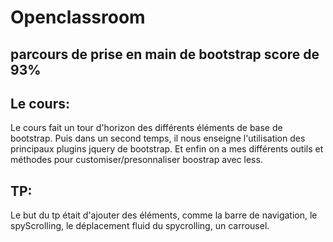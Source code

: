 # Openclassroom

## parcours de prise en main de bootstrap score de 93%
## Le cours:
Le cours fait un tour d'horizon des différents éléments de base de bootstrap.
Puis dans un second temps, il nous enseigne l'utilisation des principaux plugins jquery de bootstrap.
Et enfin on a mes différents outils et méthodes pour customiser/presonnaliser boostrap avec less.

## TP:
Le but du tp était d'ajouter des éléments, comme la barre de navigation,
le spyScrolling, le déplacement fluid du spycrolling, un carrousel.

